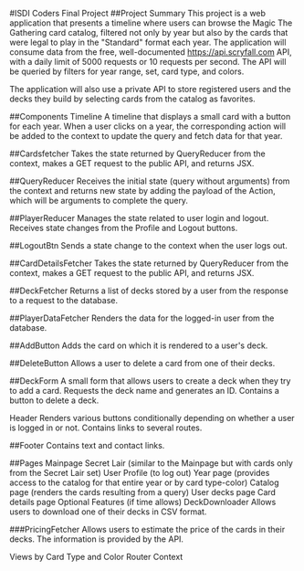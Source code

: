 #ISDI Coders Final Project
##Project Summary
This project is a web application that presents a timeline where users can browse the Magic The Gathering card catalog, filtered not only by year but also by the cards that were legal to play in the "Standard" format each year. The application will consume data from the free, well-documented https://api.scryfall.com API, with a daily limit of 5000 requests or 10 requests per second. The API will be queried by filters for year range, set, card type, and colors.

The application will also use a private API to store registered users and the decks they build by selecting cards from the catalog as favorites.

##Components
Timeline
A timeline that displays a small card with a button for each year. When a user clicks on a year, the corresponding action will be added to the context to update the query and fetch data for that year.

##Cardsfetcher
Takes the state returned by QueryReducer from the context, makes a GET request to the public API, and returns JSX.

##QueryReducer
Receives the initial state (query without arguments) from the context and returns new state by adding the payload of the Action, which will be arguments to complete the query.

##PlayerReducer
Manages the state related to user login and logout. Receives state changes from the Profile and Logout buttons.

##LogoutBtn
Sends a state change to the context when the user logs out.

##CardDetailsFetcher
Takes the state returned by QueryReducer from the context, makes a GET request to the public API, and returns JSX.

##DeckFetcher
Returns a list of decks stored by a user from the response to a request to the database.

##PlayerDataFetcher
Renders the data for the logged-in user from the database.

##AddButton
Adds the card on which it is rendered to a user's deck.

##DeleteButton
Allows a user to delete a card from one of their decks.

##DeckForm
A small form that allows users to create a deck when they try to add a card. Requests the deck name and generates an ID. Contains a button to delete a deck.

Header
Renders various buttons conditionally depending on whether a user is logged in or not. Contains links to several routes.

##Footer
Contains text and contact links.

##Pages
Mainpage
Secret Lair (similar to the Mainpage but with cards only from the Secret Lair set)
User Profile (to log out)
Year page (provides access to the catalog for that entire year or by card type-color)
Catalog page (renders the cards resulting from a query)
User decks page
Card details page
Optional Features (if time allows)
DeckDownloader
Allows users to download one of their decks in CSV format.

###PricingFetcher
Allows users to estimate the price of the cards in their decks. The information is provided by the API.

Views by Card Type and Color
Router
Context
